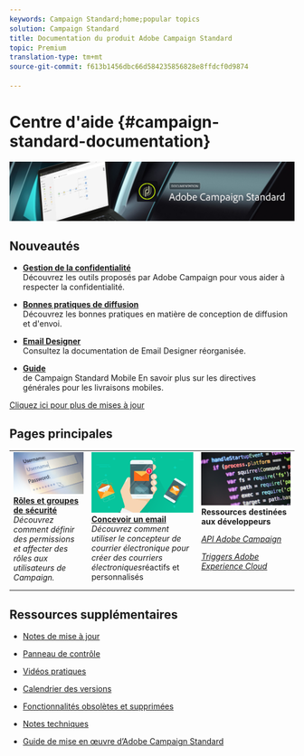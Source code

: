 ```yaml
---
keywords: Campaign Standard;home;popular topics
solution: Campaign Standard
title: Documentation du produit Adobe Campaign Standard
topic: Premium
translation-type: tm+mt
source-git-commit: f613b1456dbc66d584235856828e8ffdcf0d9874

---
```



# Centre d&#39;aide {#campaign-standard-documentation}

![](start/using/assets/banner_acs_doc.jpg)

## Nouveautés

* **[Gestion de la confidentialité](https://helpx.adobe.com/campaign/kb/campaign-privacy.html)**<br/>Découvrez les outils proposés par Adobe Campaign pour vous aider à respecter la confidentialité.

* **[Bonnes pratiques de diffusion](https://helpx.adobe.com/campaign/kb/delivery-best-practices.html)**<br/>Découvrez les bonnes pratiques en matière de conception de diffusion et d&#39;envoi.

* **[Email Designer](designing/using/designing-content-in-adobe-campaign.md)**<br/>Consultez la documentation de Email Designer réorganisée.

* **[Guide](https://helpx.adobe.com/campaign/kb/acs-mobile.html)**<br/>de Campaign Standard Mobile En savoir plus sur les directives générales pour les livraisons mobiles.

[Cliquez ici pour plus de mises à jour](rn/using/documentation-updates.md)

## Pages principales

<table>
<tr>
  <td valign="top">
    <a href="administration/using/about-access-management.md">
      <img alt="Rôles" src="start/using/assets/roles.png"/>
    </a>
    <div>
    <a href="administration/using/about-access-management.md"><strong>Rôles et groupes de sécurité</strong></a>
    </div>
    <em>Découvrez comment définir des permissions et affecter des rôles aux utilisateurs de Campaign.</em>
    <br>
  </td>
  <td valign="top">
    <a href="designing/using/designing-content-in-adobe-campaign.md">
      <img alt="Concepteur" src="start/using/assets/design.png" />
    </a>
    <div>
    <a href="designing/using/designing-content-in-adobe-campaign.md"><strong>Concevoir un email</strong></a>
    </div>
    <em>Découvrez comment utiliser le concepteur de courrier électronique pour créer des courriers électroniques</em>réactifs et personnalisés <br>
  </td>
  <td valign="top">
       <img alt="Développeurs" src="start/using/assets/dev.png" />
    <div>
    <strong>Ressources destinées aux développeurs</strong>
    </div>
    <p><em><a href="api/using/about-campaign-standard-apis.md">API Adobe Campaign</a></em></p>
    <p><em><a href="integrating/using/about-adobe-experience-cloud-triggers.md">Triggers Adobe Experience Cloud</a></em></p>
    <br>
  </td>
</tr>
</table>


## Ressources supplémentaires

* [Notes de mise à jour](rn/using/release-notes.md)

* [Panneau de contrôle](https://docs.adobe.com/content/help/en/control-panel/using/control-panel-home.html)

* [Vidéos pratiques](https://docs.adobe.com/content/help/en/campaign-learn/campaign-standard-tutorials/overview.html)

* [Calendrier des versions](https://helpx.adobe.com/campaign/kb/acs-release-planning.html)

* [Fonctionnalités obsolètes et supprimées](https://helpx.adobe.com/campaign/kb/acs-deprecated-and-removed-features.html)

* [Notes techniques](https://helpx.adobe.com/campaign/kb/acs-article-list.html)

* [Guide de mise en œuvre d’Adobe Campaign Standard](https://helpx.adobe.com/campaign/kb/campaign-standard-implementation-guide.html)
